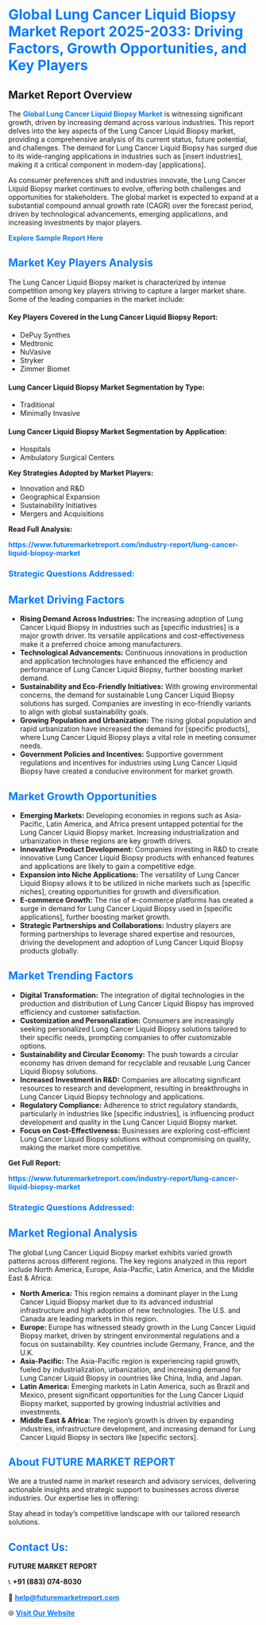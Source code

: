 <h1 style="color: #007BFF;">Global Lung Cancer Liquid Biopsy Market Report 2025-2033: Driving Factors, Growth Opportunities, and Key Players</h1>

<section id="overview">
<h2>Market Report Overview</h2>
<p>The <a href="https://www.futuremarketreport.com/industry-report/lung-cancer-liquid-biopsy-market" style="color: #007BFF; text-decoration: none;"><strong>Global Lung Cancer Liquid Biopsy Market</strong></a> is witnessing significant growth, driven by increasing demand across various industries. This report delves into the key aspects of the Lung Cancer Liquid Biopsy market, providing a comprehensive analysis of its current status, future potential, and challenges. The demand for Lung Cancer Liquid Biopsy has surged due to its wide-ranging applications in industries such as [insert industries], making it a critical component in modern-day [applications].</p>
<p>As consumer preferences shift and industries innovate, the Lung Cancer Liquid Biopsy market continues to evolve, offering both challenges and opportunities for stakeholders. The global market is expected to expand at a substantial compound annual growth rate (CAGR) over the forecast period, driven by technological advancements, emerging applications, and increasing investments by major players.</p>
</section>

<section id="overview">
<p><a href="https://www.futuremarketreport.com/request-sample/reportId=34861" style="color: #007BFF; text-decoration: none;"><strong>Explore Sample Report Here</strong></a></p>
</section>

<section id="key-players">
<h2 style="color: #007BFF;">Market Key Players Analysis</h2>
<p>The Lung Cancer Liquid Biopsy market is characterized by intense competition among key players striving to capture a larger market share. Some of the leading companies in the market include:</p>
<h4>Key Players Covered in the Lung Cancer Liquid Biopsy Report:</h4>
<ul><li>DePuy Synthes</li><li>Medtronic</li><li>NuVasive</li><li>Stryker</li><li>Zimmer Biomet</li></ul>
<h4>Lung Cancer Liquid Biopsy Market Segmentation by Type:</h4>
<ul><li>Traditional</li><li>Minimally Invasive</li></ul>

<h4>Lung Cancer Liquid Biopsy Market Segmentation by Application:</h4>
<ul><li>Hospitals</li><li>Ambulatory Surgical Centers</li></ul>
<p><strong>Key Strategies Adopted by Market Players:</strong></p>
<ul>
<li>Innovation and R&D</li>
<li>Geographical Expansion</li>
<li>Sustainability Initiatives</li>
<li>Mergers and Acquisitions</li>
</ul>
</section>

<section>
<p><strong>Read Full Analysis: </strong></p><a href="https://www.futuremarketreport.com/industry-report/lung-cancer-liquid-biopsy-market" style="color: #007BFF; text-decoration: none;"><strong>https://www.futuremarketreport.com/industry-report/lung-cancer-liquid-biopsy-market</strong></a>
<h3 style="color: #007BFF;">Strategic Questions Addressed:</h3>
</section>

<section id="driving-factors">
<h2 style="color: #007BFF;">Market Driving Factors</h2>
<ul>
<li><strong>Rising Demand Across Industries:</strong> The increasing adoption of Lung Cancer Liquid Biopsy in industries such as [specific industries] is a major growth driver. Its versatile applications and cost-effectiveness make it a preferred choice among manufacturers.</li>
<li><strong>Technological Advancements:</strong> Continuous innovations in production and application technologies have enhanced the efficiency and performance of Lung Cancer Liquid Biopsy, further boosting market demand.</li>
<li><strong>Sustainability and Eco-Friendly Initiatives:</strong> With growing environmental concerns, the demand for sustainable Lung Cancer Liquid Biopsy solutions has surged. Companies are investing in eco-friendly variants to align with global sustainability goals.</li>
<li><strong>Growing Population and Urbanization:</strong> The rising global population and rapid urbanization have increased the demand for [specific products], where Lung Cancer Liquid Biopsy plays a vital role in meeting consumer needs.</li>
<li><strong>Government Policies and Incentives:</strong> Supportive government regulations and incentives for industries using Lung Cancer Liquid Biopsy have created a conducive environment for market growth.</li>
</ul>
</section>

<section id="growth-opportunities">
<h2 style="color: #007BFF;">Market Growth Opportunities</h2>
<ul>
<li><strong>Emerging Markets:</strong> Developing economies in regions such as Asia-Pacific, Latin America, and Africa present untapped potential for the Lung Cancer Liquid Biopsy market. Increasing industrialization and urbanization in these regions are key growth drivers.</li>
<li><strong>Innovative Product Development:</strong> Companies investing in R&D to create innovative Lung Cancer Liquid Biopsy products with enhanced features and applications are likely to gain a competitive edge.</li>
<li><strong>Expansion into Niche Applications:</strong> The versatility of Lung Cancer Liquid Biopsy allows it to be utilized in niche markets such as [specific niches], creating opportunities for growth and diversification.</li>
<li><strong>E-commerce Growth:</strong> The rise of e-commerce platforms has created a surge in demand for Lung Cancer Liquid Biopsy used in [specific applications], further boosting market growth.</li>
<li><strong>Strategic Partnerships and Collaborations:</strong> Industry players are forming partnerships to leverage shared expertise and resources, driving the development and adoption of Lung Cancer Liquid Biopsy products globally.</li>
</ul>
</section>

<section id="trending-factors">
<h2 style="color: #007BFF;">Market Trending Factors</h2>
<ul>
<li><strong>Digital Transformation:</strong> The integration of digital technologies in the production and distribution of Lung Cancer Liquid Biopsy has improved efficiency and customer satisfaction.</li>
<li><strong>Customization and Personalization:</strong> Consumers are increasingly seeking personalized Lung Cancer Liquid Biopsy solutions tailored to their specific needs, prompting companies to offer customizable options.</li>
<li><strong>Sustainability and Circular Economy:</strong> The push towards a circular economy has driven demand for recyclable and reusable Lung Cancer Liquid Biopsy solutions.</li>
<li><strong>Increased Investment in R&D:</strong> Companies are allocating significant resources to research and development, resulting in breakthroughs in Lung Cancer Liquid Biopsy technology and applications.</li>
<li><strong>Regulatory Compliance:</strong> Adherence to strict regulatory standards, particularly in industries like [specific industries], is influencing product development and quality in the Lung Cancer Liquid Biopsy market.</li>
<li><strong>Focus on Cost-Effectiveness:</strong> Businesses are exploring cost-efficient Lung Cancer Liquid Biopsy solutions without compromising on quality, making the market more competitive.</li>
</ul>
</section>

<section>
<p><strong>Get Full Report: </strong></p><a href="https://www.futuremarketreport.com/industry-report/lung-cancer-liquid-biopsy-market" style="color: #007BFF; text-decoration: none;"><strong>https://www.futuremarketreport.com/industry-report/lung-cancer-liquid-biopsy-market</strong></a>
<h3 style="color: #007BFF;">Strategic Questions Addressed:</h3>
</section>


<section id="regional-analysis">
<h2 style="color: #007BFF;">Market Regional Analysis</h2>
<p>The global Lung Cancer Liquid Biopsy market exhibits varied growth patterns across different regions. The key regions analyzed in this report include North America, Europe, Asia-Pacific, Latin America, and the Middle East & Africa:</p>
<ul>
<li><strong>North America:</strong> This region remains a dominant player in the Lung Cancer Liquid Biopsy market due to its advanced industrial infrastructure and high adoption of new technologies. The U.S. and Canada are leading markets in this region.</li>
<li><strong>Europe:</strong> Europe has witnessed steady growth in the Lung Cancer Liquid Biopsy market, driven by stringent environmental regulations and a focus on sustainability. Key countries include Germany, France, and the U.K.</li>
<li><strong>Asia-Pacific:</strong> The Asia-Pacific region is experiencing rapid growth, fueled by industrialization, urbanization, and increasing demand for Lung Cancer Liquid Biopsy in countries like China, India, and Japan.</li>
<li><strong>Latin America:</strong> Emerging markets in Latin America, such as Brazil and Mexico, present significant opportunities for the Lung Cancer Liquid Biopsy market, supported by growing industrial activities and investments.</li>
<li><strong>Middle East & Africa:</strong> The region’s growth is driven by expanding industries, infrastructure development, and increasing demand for Lung Cancer Liquid Biopsy in sectors like [specific sectors].</li>
</ul>
</section>

<footer>
<h2 style="color: #007BFF;">About FUTURE MARKET REPORT</h2>
<p>We are a trusted name in market research and advisory services, delivering actionable insights and strategic support to businesses across diverse industries. Our expertise lies in offering:</p>

<p>Stay ahead in today’s competitive landscape with our tailored research solutions.</p>

<h2 style="color: #007BFF;">Contact Us:</h2>
<p><strong>FUTURE MARKET REPORT</strong></p>
<p>📞 <strong>+91 (883) 074-8030</strong></p>
<p>📧 <strong><a href="mailto:help@futuremarketreport.com" style="color: #007BFF;">help@futuremarketreport.com</a></strong></p>
<p>🌐 <strong><a href="https://www.futuremarketreport.com/" style="color: #007BFF;">Visit Our Website</a></strong></p>
</footer>